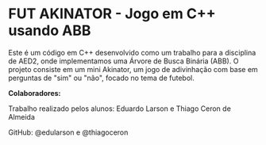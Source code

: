 # FUT AKINATOR - Jogo em C++ usando ABB

Este é um código em C++ desenvolvido como um trabalho para a disciplina de AED2, onde implementamos uma Árvore de Busca Binária (ABB). O projeto consiste em um mini Akinator, um jogo de adivinhação com base em perguntas de "sim" ou "não", focado no tema de futebol.

**Colaboradores:**

Trabalho realizado pelos alunos: Eduardo Larson e Thiago Ceron de Almeida

GitHub: @edularson e @thiagoceron